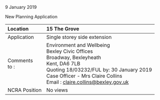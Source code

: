 9 January 2019

New Planning Application

| Location          | 15 The Grove                                                                                                                                                                                                                                                      |
| :---------------- | :---------------------------------------------------------------------------------------------------------------------------------------------------------------------------------------------------------------------------------------------------------------- |
| Application       | Single storey side extension                                                                                                                                                                                                                                      |
| Comments <br>to : | Environment and Wellbeing <br>Bexley Civic Offices <br>Broadway, Bexleyheath <br>Kent, DA6 7LB <br>Quoting 18/03232/FUL by: 30 January 2019 <br>Case Officer - Mrs Claire Collins <br>Email : [claire.collins@bexley.gov.uk](mailto:claire.collins@bexley.gov.uk) |
| NCRA Position     | No views                                                                                                                                                                                                                                                          |
